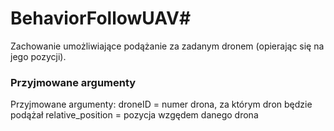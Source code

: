 # BehaviorFollowUAV#

Zachowanie umożliwiające podążanie za zadanym dronem (opierając się na jego pozycji).

### Przyjmowane argumenty ###

Przyjmowane argumenty:
droneID =  numer drona, za którym dron będzie podążał
relative_position = pozycja wzgędem danego drona